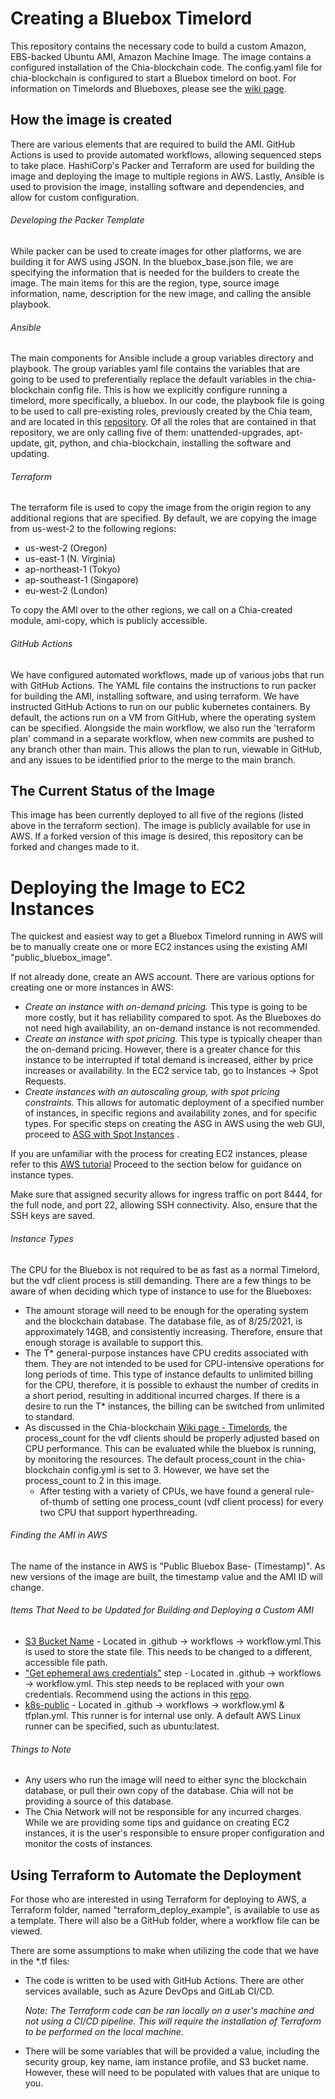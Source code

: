# Creating a Bluebox Timelord

This repository contains the necessary code to build a custom Amazon, EBS-backed Ubuntu AMI, Amazon Machine Image.
The image contains a configured installation of the Chia-blockchain code. The config.yaml file for chia-blockchain
is configured to start a Bluebox timelord on boot. For information on Timelords and Blueboxes,
please see the [wiki page](https://github.com/Chia-Network/chia-blockchain/wiki/Timelords).

## How the image is created

There are various elements that are required to build the AMI.
GitHub Actions is used to provide automated workflows, allowing sequenced steps to take place.
HashiCorp's Packer and Terraform are used for building the image and deploying the image
to multiple regions in AWS. Lastly, Ansible is used to provision the image, installing software
and dependencies, and allow for custom configuration.

###### Developing the Packer Template

While packer can be used to create images for other platforms, we are building it for AWS
using JSON. In the bluebox_base.json file, we are specifying the information that is needed
for the builders to create the image. The main items for this are the region, type, source image
information, name, description for the new image, and calling the ansible playbook.

###### Ansible

The main components for Ansible include a group variables directory and playbook.
The group variables yaml file contains the variables that are going to be used to preferentially replace
the default variables in the chia-blockchain config file. This is how we
explicitly configure running a timelord, more specifically, a bluebox. In our code, the
playbook file is going to be used to call pre-existing roles, previously created by the
Chia team, and are located in this [repository](https://github.com/Chia-Network/ansible-roles). Of all 
the roles that are contained in that repository, we are only calling five of them: unattended-upgrades,
apt-update, git, python, and chia-blockchain, installing the software and updating.

###### Terraform

The terraform file is used to copy the image from the origin region to any additional regions that
are specified. By default, we are copying the image from us-west-2 to the following regions:

- us-west-2 (Oregon)
- us-east-1 (N. Virginia)
- ap-northeast-1 (Tokyo)
- ap-southeast-1 (Singapore)
- eu-west-2 (London)

To copy the AMI over to the other regions, we call on a Chia-created module, ami-copy, which is publicly accessible.

###### GitHub Actions

We have configured automated workflows, made up of various jobs that run with GitHub Actions. The YAML
file contains the instructions to run packer for building the AMI, installing software, and using terraform.
We have instructed GitHub Actions to run on our public kubernetes containers. By default, the actions
run on a VM from GitHub, where the operating system can be specified. Alongside the main workflow,
we also run the 'terraform plan' command in a separate workflow, when new commits are pushed to any branch
other than main. This allows the plan to run, viewable in GitHub, and any issues to be identified
prior to the merge to the main branch.

## The Current Status of the Image

This image has been currently deployed to all five of the regions (listed above in the terraform section). The image is publicly available for use
in AWS. If a forked version of this image is desired, this repository can be forked and changes made to it.

# Deploying the Image to EC2 Instances
The quickest and easiest way to get a Bluebox Timelord running in AWS will be to manually create one or more 
EC2 instances using the existing AMI "public_bluebox_image".

If not already done, create an AWS account. There are various options for creating one or more
instances in AWS:
- *Create an instance with on-demand pricing.* This type is going to be more costly, but it has
  reliability compared to spot. As the Blueboxes do not need high availability, an on-demand instance
  is not recommended.
- *Create an instance with spot pricing.* This type is typically cheaper than the
  on-demand pricing. However, there is a greater chance for this instance to be interrupted if total
  demand is increased, either by price increases or availability. In the EC2 service tab, go to Instances ->
  Spot Requests.
- *Create instances with an autoscaling group, with spot pricing constraints.* This allows for
  automatic deployment of a specified number of instances, in specific regions and availability zones,
  and for specific types. For specific steps on creating the ASG in AWS using the web GUI, proceed to 
  [ASG with Spot Instances](https://aws.amazon.com/getting-started/hands-on/ec2-auto-scaling-spot-instances/) .


If you are unfamiliar with the process for creating EC2 instances, please refer to this [AWS tutorial](https://docs.aws.amazon.com/AWSEC2/latest/UserGuide/EC2_GetStarted.html)
Proceed to the section below for guidance on instance types.

Make sure that assigned security allows for ingress traffic on port 8444, for the full node, and port 22, allowing
SSH connectivity. Also, ensure that the SSH keys are saved.
###### Instance Types

The CPU for the Bluebox is not required to be as fast as a normal Timelord, but the vdf client
process is still demanding. There are a few things to be aware of when deciding which type of
instance to use for the Blueboxes:
- The amount storage will need to be enough for the operating system and the blockchain database.
  The database file, as of 8/25/2021, is approximately 14GB, and consistently increasing.
  Therefore, ensure that enough storage is available to support this.
- The T* general-purpose instances have CPU credits associated with them. They are not intended to be
  used for CPU-intensive operations for long periods of time. This type of instance defaults to unlimited
  billing for the CPU, therefore, it is possible to exhaust the number of credits in a short period, resulting in additional incurred charges. If there is a desire to run the T* instances,
  the billing can be switched from unlimited to standard.
- As discussed in the Chia-blockchain [Wiki page - Timelords](https://github.com/Chia-Network/chia-blockchain/wiki/Timelords), the process_count for the vdf clients should be
  properly adjusted based on CPU performance. This can be evaluated while the bluebox is running, by monitoring
  the resources. The default process_count in the chia-blockchain config.yml is set to 3. However,
  we have set the process_count to 2 in this image.
  - After testing with a variety of CPUs, we have found a general rule-of-thumb of setting one process_count
    (vdf client process) for every two CPU that support hyperthreading.

###### Finding the AMI in AWS

The name of the instance in AWS is "Public Bluebox Base- (Timestamp)". As new versions of the image
are built, the timestamp value and the AMI ID will change.

###### Items That Need to be Updated for Building and Deploying a Custom AMI

- [S3 Bucket Name](https://github.com/Chia-Network/public_bluebox_image/blob/733d932f9db26227443cb2153b99304787319a48/.github/workflows/workflow.yml#L67) - 
  Located in .github -> workflows -> workflow.yml.This is used to store the state file. This needs to be changed to a
  different, accessible file path.
- ["Get ephemeral aws credentials"](https://github.com/Chia-Network/public_bluebox_image/blob/733d932f9db26227443cb2153b99304787319a48/.github/workflows/workflow.yml#L36) step - Located in .github -> workflows -> workflow.yml.
  This step needs to be replaced with your own credentials. Recommend using the actions in this [repo](https://github.com/aws-actions/configure-aws-credentials).
- [k8s-public](https://github.com/Chia-Network/public_bluebox_image/blob/733d932f9db26227443cb2153b99304787319a48/.github/workflows/workflow.yml#L9) -
  Located in .github -> workflows -> workflow.yml & tfplan.yml. This runner is for internal use only. A default AWS Linux runner can be
  specified, such as ubuntu:latest. 
###### Things to Note

- Any users who run the image will need to either sync the blockchain database, or pull their own copy of the 
  database. Chia will not be providing a source of this database.
- The Chia Network will not be responsible for any incurred charges. While we are providing some tips and
  guidance on creating EC2 instances, it is the user's responsible to ensure proper configuration and monitor
  the costs of instances.

## Using Terraform to Automate the Deployment

For those who are interested in using Terraform for deploying to AWS, a Terraform folder, named
"terraform_deploy_example", is available to use as a template. There will also be a GitHub folder, where a workflow 
file can be viewed.

There are some assumptions to make when utilizing the code that we have in the *.tf files:
- The code is written to be used with GitHub Actions. There are other services available, such as Azure 
  DevOps and GitLab CI/CD.

  *Note: The Terraform code can be ran locally on a user's machine and not using a CI/CD pipeline. This will 
  require the installation of Terraform to be performed on the local machine.*
- There will be some variables that will be provided a value, including the security group, key name,
  iam instance profile, and S3 bucket name. However, these will need to be populated with values that
  are unique to you.
